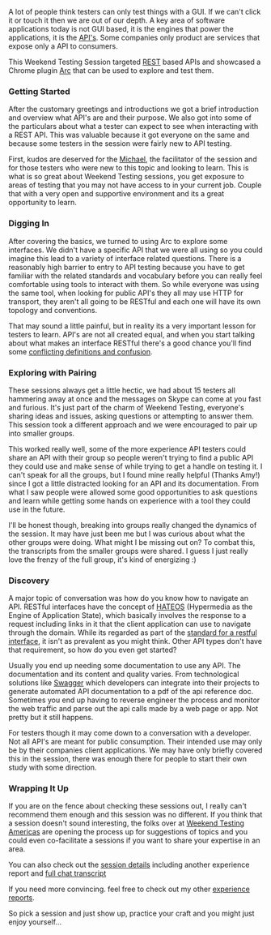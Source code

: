 
A lot of people think testers can only test things with a GUI. If we can't click it or touch it then we are out of our depth. A key area of software applications today is not GUI based, it is the engines that power the applications, it is the [API's](www.webopedia.com/TERM/A/API.html). Some companies only product are services that expose only a API to consumers. 

This Weekend Testing Session targeted [REST](http://www.restapitutorial.com/lessons/whatisrest.html) based APIs and showcased a Chrome plugin [Arc](http://restforchrome.blogspot.com/) that can be used to explore and test them. 

### Getting Started

After the customary greetings and introductions we got a brief introduction and overview what API's are and their purpose. We also got into some of the particulars about what a tester can expect to see when interacting with a REST API. This was valuable because it got everyone on the same and because some testers in the session were fairly new to API testing. 

First, kudos are deserved for the [Michael](http://www.mkltesthead.com), the facilitator of the session and for those testers who were new to this topic and looking to learn. This is what is so great about Weekend Testing sessions, you get exposure to areas of testing that you may not have access to in your current job. Couple that with a very open and supportive environment and its a great opportunity to learn. 

### Digging In

After covering the basics, we turned to using Arc to explore some interfaces. We didn't have a specific API that we were all using so you could imagine this lead to a variety of interface related questions. There is a reasonably high barrier to entry to API testing because you have to get familiar with the related standards and vocabulary before you can really feel comfortable using tools to interact with them. So while everyone was using the same tool, when looking for public API's they all may use HTTP for transport, they aren't all going to be RESTful and each one will have its own topology and conventions. 

That may sound a little painful, but in reality its a very important lesson for testers to learn. API's are not all created equal, and when you start talking about what makes an interface RESTful there's a good chance you'll find some [conflicting definitions and confusion](https://www.mobomo.com/2010/04/rest-isnt-what-you-think-it-is/). 

### Exploring with Pairing

These sessions always get a little hectic, we had about 15 testers all hammering away at once and the messages on Skype can come at you fast and furious. It's just part of the charm of Weekend Testing, everyone's sharing ideas and issues, asking questions or attempting to answer them. This session took a different approach and we were encouraged to pair up into smaller groups. 

This worked really well, some of the more experience API testers could share an API with their group so people weren't trying to find a public API they could use and make sense of while trying to get a handle on testing it. I can't speak for all the groups, but I found mine really helpful (Thanks Amy!) since I got a little distracted looking for an API and its documentation. From what I saw people were allowed some good opportunities to ask questions and learn while getting some hands on experience with a tool they could use in the future. 

I'll be honest though, breaking into groups really changed the dynamics of the session. It may have just been me but I was curious about what the other groups were doing. What might I be missing out on? To combat this, the transcripts from the smaller groups were shared. I guess I just really love the frenzy of the full group, it's kind of energizing :)

### Discovery

A major topic of conversation was how do you know how to navigate an API. RESTful interfaces have the concept of [HATEOS](https://lostechies.com/jimmybogard/2014/09/23/the-value-proposition-of-hypermedia/) (Hypermedia as the Engine of Application State), which basically involves the response to a request including links in it that the client application can use to navigate through the domain. While its regarded as part of the [standard for a restful interface](http://roy.gbiv.com/untangled/2008/rest-apis-must-be-hypertext-driven), it isn't as prevalent as you might think. Other API types don't have that requirement, so how do you even get started?

Usually you end up needing some documentation to use any API. The documentation and its content and quality varies. From technological solutions like [Swagger](http://swagger.io/getting-started-with-swagger-i-what-is-swagger/) which developers can integrate into their projects to generate automated API documentation to a pdf of the api reference doc. Sometimes you end up having to reverse engineer the process and monitor the web traffic and parse out the api calls made by a web page or app. Not pretty but it still happens. 

For testers though it may come down to a conversation with a developer. Not all API's are meant for public consumption. Their intended use may only be by their companies client applications. We may have only briefly covered this in the session, there was enough there for people to start their own study with some direction. 

### Wrapping It Up

If you are on the fence about checking these sessions out, I really can't recommend them enough and this session was no different. If you think that a session doesn't sound interesting, the folks over at [Weekend Testing Americas](http://weekendtesting.com/?page_id=1630) are opening the process up for suggestions of topics and you could even co-facilitate a sessions if you want to share your expertise in an area. 

You can also check out the [session details](http://weekendtesting.com/?p=4275) including another experience report and [full chat transcript](http://weekendtesting.com/wp-content/uploads/2016/03/WTA-70APIsandARCRESTClient.pdf)

If you need more convincing. feel free to check out my other [experience reports](http://www.brendanconnolly.net/category/weekend-testing/). 

So pick a session and just show up, practice your craft and you might just enjoy yourself... 
